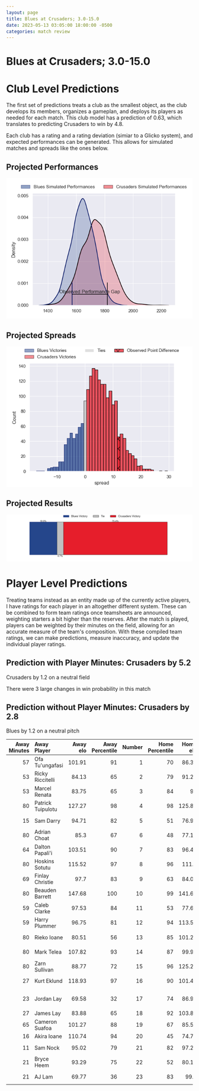 ```yaml
---  
layout: page  
title: Blues at Crusaders; 3.0-15.0  
date: 2023-05-13 03:05:00 18:00:00 -0500  
categories: match review  
---
```

# Blues at Crusaders; 3.0-15.0

# Club Level Predictions


The first set of predictions treats a club as the smallest object, as the club develops its members, organizes a gameplan, and deploys its players as needed for each match. This club model has a prediction of 0.63, which translates to predicting Crusaders to win by 4.8.

Each club has a rating and a rating deviation (simiar to a Glicko system), and expected performances can be generated. This allows for simulated matches and spreads like the ones below.
## Projected Performances


![Projected Performances](plots/performances_2023-05-13-Crusaders-Blues.png)
## Projected Spreads


![Projected Spreads](plots/spreads_2023-05-13-Crusaders-Blues.png)
## Projected Results


![Projected Results](plots/resultbar_2023-05-13-Crusaders-Blues.png)
# Player Level Predictions


Treating teams instead as an entity made up of the currently active players, I have ratings for each player in an altogether different system. These can be combined to form team ratings once teamsheets are announced, weighting starters a bit higher than the reserves. After the match is played, players can be weighted by their minutes on the field, allowing for an accurate measure of the team's composition. With these compiled team ratings, we can make predictions, measure inaccuracy, and update the individual player ratings.
## Prediction with Player Minutes: Crusaders by 5.2


Crusaders by 1.2 on a neutral field

There were 3 large changes in win probability in this match
## Prediction without Player Minutes: Crusaders by 2.8


Blues by 1.2 on a neutral pitch



|   Away Minutes | Away Player       |   Away elo |   Away Percentile |   Number |   Home Percentile |   Home elo | Home Player            |   Home Minutes |
|---------------:|:------------------|-----------:|------------------:|---------:|------------------:|-----------:|:-----------------------|---------------:|
|             57 | Ofa Tu'ungafasi   |     101.91 |                91 |        1 |                70 |      86.36 | Joe Moody              |              8 |
|             53 | Ricky Riccitelli  |      84.13 |                65 |        2 |                79 |      91.26 | Codie Taylor           |             60 |
|             53 | Marcel Renata     |      83.75 |                65 |        3 |                84 |      94    | Tamaiti Williams       |             74 |
|             80 | Patrick Tuipulotu |     127.27 |                98 |        4 |                98 |     125.87 | Scott Barrett          |             80 |
|             15 | Sam Darry         |      94.71 |                82 |        5 |                51 |      76.92 | Quinten Strange        |             47 |
|             80 | Adrian Choat      |      85.3  |                67 |        6 |                48 |      77.18 | Christian Lio-Willie   |             57 |
|             64 | Dalton Papali'i   |     103.51 |                90 |        7 |                83 |      96.46 | Tom Christie           |             80 |
|             80 | Hoskins Sotutu    |     115.52 |                97 |        8 |                96 |     111.8  | Cullen Grace           |             80 |
|             69 | Finlay Christie   |      97.7  |                83 |        9 |                63 |      84.04 | Mitchell Drummond      |             60 |
|             80 | Beauden Barrett   |     147.68 |               100 |       10 |                99 |     141.64 | Richie Mo'unga         |             80 |
|             59 | Caleb Clarke      |      97.53 |                84 |       11 |                53 |      77.67 | Leicester Fainga'anuku |             80 |
|             59 | Harry Plummer     |      96.75 |                81 |       12 |                94 |     113.56 | David Havili           |             80 |
|             80 | Rieko Ioane       |      80.51 |                56 |       13 |                85 |     101.27 | Braydon Ennor          |             80 |
|             80 | Mark Telea        |     107.82 |                93 |       14 |                87 |      99.97 | Dallas McLeod          |             57 |
|             80 | Zarn Sullivan     |      88.77 |                72 |       15 |                96 |     125.26 | Will Jordan            |             80 |
|             27 | Kurt Eklund       |     118.93 |                97 |       16 |                90 |     101.41 | Brodie McAlister       |             20 |
|             23 | Jordan Lay        |      69.58 |                32 |       17 |                74 |      86.94 | Kershawl Sykes-Martin  |             14 |
|             27 | James Lay         |      83.88 |                65 |       18 |                92 |     103.88 | Oli Jager              |             64 |
|             65 | Cameron Suafoa    |     101.27 |                88 |       19 |                67 |      85.53 | Zach Gallagher         |             33 |
|             16 | Akira Ioane       |     110.74 |                94 |       20 |                45 |      74.71 | Sione Havili           |             23 |
|             11 | Sam Nock          |      95.02 |                79 |       21 |                82 |      97.25 | Noah Hotham            |             20 |
|             21 | Bryce Heem        |      93.29 |                75 |       22 |                52 |      80.15 | Fergus Burke           |              0 |
|             21 | AJ Lam            |      69.77 |                36 |       23 |                83 |      99.2  | Jack Goodhue           |             23 |

